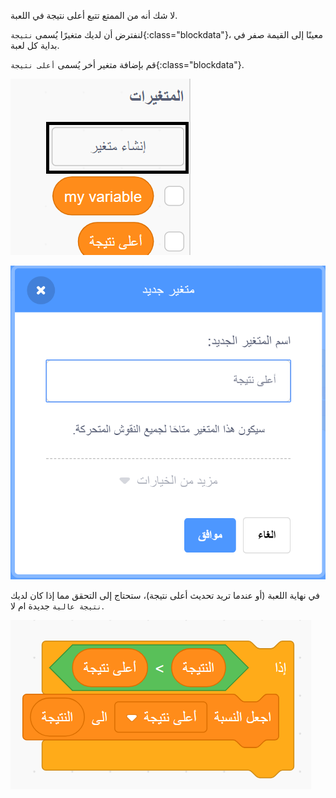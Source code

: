 لا شك أنه من الممتع تتبع أعلى نتيجة في اللعبة.

لنفترض أن لديك متغيرًا يُسمى `نتيجة`{:class="blockdata"}، معينًا إلى القيمة صفر في بداية كل لعبة.

قم بإضافة متغير أخر يُسمى `أعلى نتيجة`{:class="blockdata"}.

![variables menu with Make a Variable highlighted](images/make-variable-annotated.png)

![new variable popup box with high score as the variable name](images/make-high-score-variable.png)

في نهاية اللعبة (أو عندما تريد تحديث أعلى نتيجة)، ستحتاج إلى التحقق مما إذا كان لديك `نتيجة عالية` جديدة ام لا.

![code blocks require to make high score equal score](images/check-for-high-score.png)